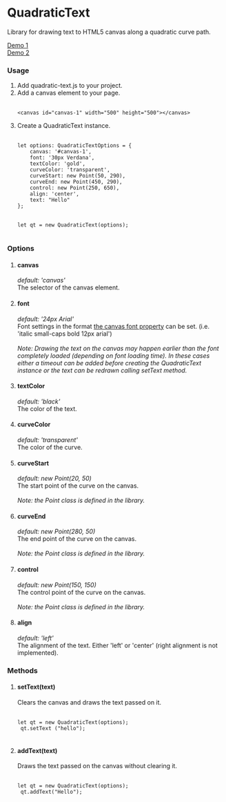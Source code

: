 # QuadraticText
Library for drawing text to HTML5 canvas along a quadratic curve path. 

<a href="http://codepen.io/lemurx/full/NbYVPZ/" target="_blank">Demo 1</a><br>
<a href="http://codepen.io/lemurx/full/JbLzYw/" target="_blank">Demo 2</a>
<h3>Usage</h3>
<ol>
<li>Add quadratic-text.js to your project.</li>
<li>Add a canvas element to your page.<br>
<br>
<pre>
<code>&lt;canvas id="canvas-1" width="500" height="500"&gt;&lt;/canvas&gt;</code>
</pre>
</li>
<li>
Create a QuadraticText instance.<br><br>
<pre>
<code>let options: QuadraticTextOptions = {
    canvas: '#canvas-1',
    font: '30px Verdana',
    textColor: 'gold',
    curveColor: 'transparent',
    curveStart: new Point(50, 290),
    curveEnd: new Point(450, 290),
    control: new Point(250, 650),
    align: 'center',
    text: "Hello"
};

let qt = new QuadraticText(options);</code>
</pre>
</li>
</ol>
<h3>Options</h3>
<ol>
<li>
<h4>canvas</h4>
<em>default: 'canvas'</em>
<br>
The selector of the canvas element.
</li>
<li>
<h4>font</h4>
<em>default: '24px Arial'</em>
<br>
Font settings in the format <a href="http://www.w3schools.com/tags/canvas_font.asp" target="_blank">the canvas font property</a> can be set.  (i.e. 'italic small-caps bold 12px arial')<br>
<br>
<em>
Note: Drawing the text on the canvas may happen earlier than the font completely loaded (depending on font loading time). In these cases either a timeout can be added before creating the QuadraticText instance or the text can be redrawn calling setText method.
</em>
</li>
<li>
<h4>textColor</h4>
<em>default: 'black'</em>
<br>
The color of the text.
</li>
<li>
<h4>curveColor</h4>
<em>default: 'transparent'</em>
<br>
The color of the curve.
</li>
<li>
<h4>curveStart</h4>
<em>default: new Point(20, 50)</em>
<br>
The start point of the curve on the canvas. <br><br>
<em>
Note: the Point class is defined in the library.
</em>
</li>
<li>
<h4>curveEnd</h4>
<em>default: new Point(280, 50)</em>
<br>
The end point of the curve on the canvas.  <br><br>
<em>
Note: the Point class is defined in the library.
</em>
</li>
<li>
<h4>control</h4>
<em>default: new Point(150, 150)</em>
<br>
The control point of the curve on the canvas.  <br><br>
<em>
Note: the Point class is defined in the library.
</em>
</li>
<li>
<h4>align</h4>
<em>default: 'left'</em>
<br>
The alignment of the text. Either 'left' or 'center' (right alignment is not implemented).
</li>
</ol>
<h3>Methods</h3>
<ol>
<li>
<h4>setText(text)</h4>
Clears the canvas and draws the text passed on it.
<br><br>
<pre>
<code>let qt = new QuadraticText(options);
 qt.setText ("hello");</code>
  </pre>
</li>
<li>
<h4>addText(text)</h4>
Draws the text passed on the canvas without clearing it.
<br><br>
<pre>
<code>let qt = new QuadraticText(options);
 qt.addText("Hello");</code>
  </pre>
</li>
</ol>

